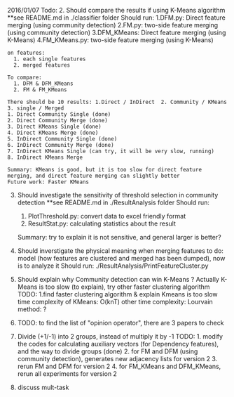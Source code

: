 
2016/01/07
Todo:
2. Should compare the results if using K-Means algorithm
    **see README.md in ./classifier folder 
    Should run: 
      1.DFM.py: Direct feature merging (using community detection)
      2.FM.py: two-side feature merging (using community detection)
      3.DFM_KMeans: Direct feature merging (using K-Means)
      4.FM_KMeans.py: two-side feature merging (using K-Means)

    on features:
      1. each single features
      2. merged features

    To compare: 
      1. DFM & DFM_KMeans  
      2. FM & FM_KMeans

    There should be 10 results: 1.Direct / InDirect  2. Community / KMeans  3. single / Merged
    1. Direct Community Single (done)
    2. Direct Community Merge (done)
    3. Direct KMeans Single (done)
    4. Direct KMeans Merge (done)
    5. InDirect Community Single (done)
    6. InDirect Community Merge (done)
    7. InDirect KMeans Single (can try, it will be very slow, running)
    8. InDirect KMeans Merge

    Summary: KMeans is good, but it is too slow for direct feature merging, and direct feature merging can slightly better
    Future work: Faster KMeans

3. Should investigate the sensitivity of threshold selection in community detection
    **see README.md in ./ResultAnalysis folder
    Should run:
      1. PlotThreshold.py: convert data to excel friendly format
      2. ResultStat.py: calculating statistics about the result

    Summary: try to explain it is not sensitive, and general larger is better?

4. Should inverstigate the physical meaning when merging features
    to do: model (how features are clustered and merged has been dumped), now is to analyze it 
    Should run: ./ResultAnalysis/PrintFeatureCluster.py 

5. Should explain why Community detection can win K-Means ?
    Actually K-Means is too slow (to explain), try other faster clustering algorithm 
    TODO: 
        1.find faster clustering algorithm & explain Kmeans is too slow
            time complexity of KMeans: O(knT)
            other time complexity: 
            Lourvain method: ?

6.  TODO: to find the list of "opinion operator", there are 3 papers to check

7.  Divide (+1/-1) into 2 groups, instead of multiply it by -1
    TODO: 
        1. modify the codes for calculating auxiliary vectors (for Dependency features), and the way to divide groups (done)
        2. for FM and DFM (using community detection), generates new adjacency lists for version 2
        3. rerun FM and DFM for version 2 
        4. for FM_KMeans and DFM_KMeans, rerun all experiments for version 2

10. discuss mult-task


